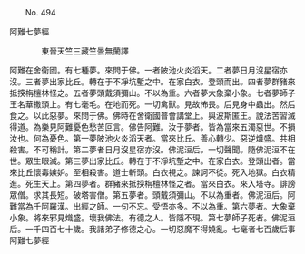 ﻿　　No. 494

阿難七夢經

　　　　東晉天竺三藏竺曇無蘭譯


阿難在舍衛國。有七種夢。來問于佛。一者陂池火炎滔天。二者夢日月沒星宿亦沒。三者夢出家比丘。轉在于不凈坑塹之中。在家白衣。登頭而出。四者夢群豬來抵揬栴檀林怪之。五者夢頭戴須彌山。不以為重。六者夢大象棄小象。七者夢師子王名華撒頭上。有七毫毛。在地而死。一切禽獸。見故怖畏。后見身中蟲出。然后食之。以此惡夢。來問于佛。佛時在舍衛國普會講堂上。與波斯匿王。說法苦習滅得道。為樂見阿難憂色愁苦叵言。佛告阿難。汝于夢者。皆為當來五濁惡世。不損汝也。何為憂色。第一夢陂池火炎滔天者。當來比丘。善心轉少。惡逆熾盛。共相殺害。不可稱計。第二夢者日月沒星宿亦沒。佛泥洹后。一切聲聞。隨佛泥洹不在世。眾生眼滅。第三夢出家比丘。轉在于不凈坑塹之中。在家白衣。登頭出者。當來比丘懷毒嫉妒。至相殺害。道士斬頭。白衣視之。諫訶不從。死入地獄。白衣精進。死生天上。第四夢者。群豬來抵揬栴檀林怪之者。當來白衣。來入塔寺。誹謗眾僧。求其長短。破塔害僧。第五夢者。頭戴須彌山。不以為重者。佛泥洹后。阿難當為千阿羅漢。出經之師。一句不忘。受悟亦多。不以為重。第六夢者。大象棄小象。將來邪見熾盛。壞我佛法。有德之人。皆隱不現。第七夢師子死者。佛泥洹后。一千四百七十歲。我諸弟子修德之心。一切惡魔不得嬈亂。七毫者七百歲后事阿難七夢經

